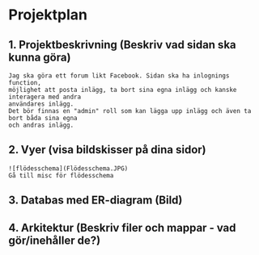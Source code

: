 # Projektplan

## 1. Projektbeskrivning (Beskriv vad sidan ska kunna göra)
    Jag ska göra ett forum likt Facebook. Sidan ska ha inlognings function, 
    möjlighet att posta inlägg, ta bort sina egna inlägg och kanske interagera med andra
    användares inlägg.
    Det bör finnas en "admin" roll som kan lägga upp inlägg och även ta bort båda sina egna
    och andras inlägg.

## 2. Vyer (visa bildskisser på dina sidor)
    ![flödesschema](Flödesschema.JPG)
    Gå till misc för flödesschema

## 3. Databas med ER-diagram (Bild)


## 4. Arkitektur (Beskriv filer och mappar - vad gör/inehåller de?)


